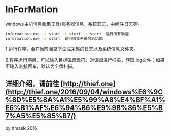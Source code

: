 # InForMation
windows主机信息收集工具(服务器信息，系统日志，中间件日志等)

```bash
information.exe -i start -L start -s start  运行所有功能
information.exe -i start  运行收集系统信息功能
```

1.运行程序，会在当前目录下生成采集的日志以及系统信息文件夹。

2.程序运行期间，可以输入目标磁盘盘符，对该盘进行扫描，获取.log文件；如果不输入直接回车，默认为全盘扫描。

## 详细介绍，请前往  [http://thief.one](http://thief.one/2016/09/04/windows%E6%9C%8D%E5%8A%A1%E5%99%A8%E4%BF%A1%E6%81%AF%E6%94%B6%E9%9B%86%E5%B7%A5%E5%85%B7/)


by nmask 2016
